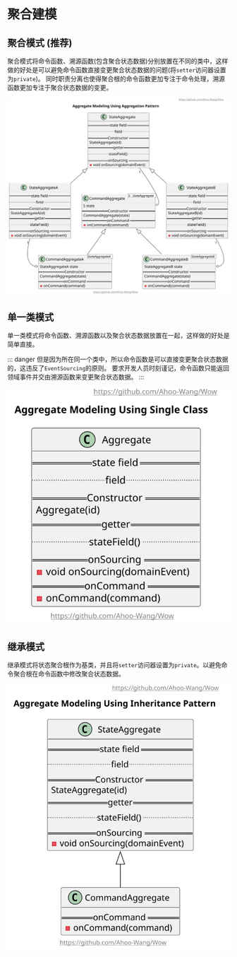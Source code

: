 # 聚合建模

## 聚合模式 (推荐)

聚合模式将命令函数、溯源函数(包含聚合状态数据)分别放置在不同的类中，这样做的好处是可以避免命令函数直接变更聚合状态数据的问题(将`setter`访问器设置为`private`)。
同时职责分离也使得聚合根的命令函数更加专注于命令处理，溯源函数更加专注于聚合状态数据的变更。

<center>

![Aggregation Class - Modeling](../public/images/modeling/aggregation-pattern.svg)
</center>

## 单一类模式

单一类模式将命令函数、溯源函数以及聚合状态数据放置在一起，这样做的好处是简单直接。

::: danger 
但是因为所在同一个类中，所以命令函数是可以直接变更聚合状态数据的，这违反了`EventSourcing`的原则。
要求开发人员时刻谨记，命令函数只能返回领域事件并交由溯源函数来变更聚合状态数据。
:::

<center>

![Single Class - Modeling](../public/images/modeling/single-class-pattern.svg)
</center>

## 继承模式

继承模式将状态聚合根作为基类，并且将`setter`访问器设置为`private`。以避免命令聚合根在命令函数中修改聚合状态数据。

<center>

![Inheritance - Modeling](../public/images/modeling/inheritance-pattern.svg)
</center>


